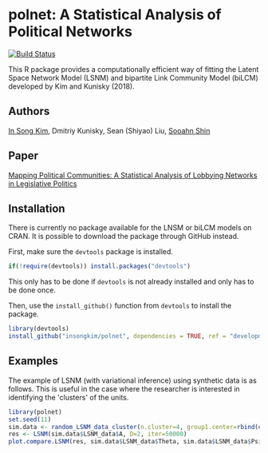 # polnet:  A Statistical Analysis of Political Networks
[![Build Status](https://travis-ci.org/sooahn/polnet.svg?branch=development)](https://travis-ci.org/sooahn/polnet)

This R package provides a computationally efficient way of fitting
the Latent Space Network Model (LSNM) and bipartite Link Community Model (biLCM) developed by Kim and Kunisky (2018).

Authors
-------------------------
[In Song Kim](http://web.mit.edu/insong/www/), Dmitriy Kunisky, Sean (Shiyao) Liu, [Sooahn Shin](http://sooahnshin.com/)

Paper
-------------------------
[Mapping Political Communities: A Statistical Analysis of Lobbying Networks in Legislative Politics](http://web.mit.edu/insong/www/pdf/network.pdf)

Installation
 -------------------------

There is currently no package available for the LNSM or biLCM models on CRAN. It is possible to download the package through GitHub instead.

First, make sure the `devtools` package is installed.
``` r
if(!require(devtools)) install.packages("devtools")
```
This only has to be done if `devtools` is not already installed and only has to be done once.

Then, use the `install_github()` function from `devtools` to install the package.

``` r
library(devtools)
install_github("insongkim/polnet", dependencies = TRUE, ref = "development")
```

Examples
-------------------------

The example of LSNM (with variational inference) using synthetic data is as follows. This is useful in the case where the researcher is interested in identifying the 'clusters' of the units.

``` r
library(polnet)
set.seed(11)
sim.data <- random_LSNM_data_cluster(n.cluster=4, group1.center=rbind(c(-0.5,-1), c(-1, 0.3), c(0.4, 1), c(0.2, -0.2))*5, group2.center=rbind(c(-0.5,-1), c(-1, 0.3), c(0.4, 1), c(0.2, -0.2))*5, v=3, sigma_sq_L = 0.5, sigma_sq_P = 0.7, tau=c(0.5, 0.8))
res <- LSNM(sim.data$LSNM_data$A, D=2, iter=50000)
plot.compare.LSNM(res, sim.data$LSNM_data$Theta, sim.data$LSNM_data$Psi, sim.data$group1.popularity, sim.data$group2.popularity, legend_position = "center")
```
